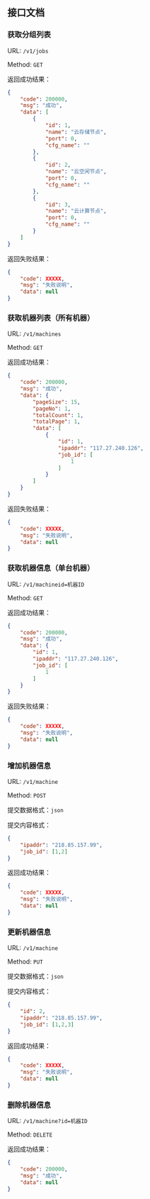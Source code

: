 ## 接口文档

### 获取分组列表

URL: `/v1/jobs`

Method: `GET`

返回成功结果：

```json
{
    "code": 200000,
    "msg": "成功",
    "data": [
        {
            "id": 1,
            "name": "云存储节点",
            "port": 0,
            "cfg_name": ""
        },
        {
            "id": 2,
            "name": "云空闲节点",
            "port": 0,
            "cfg_name": ""
        },
        {
            "id": 3,
            "name": "云计算节点",
            "port": 0,
            "cfg_name": ""
        }
    ]
}
```

返回失败结果：

```json
{
    "code": XXXXX,
    "msg": "失败说明",
    "data": null
}
```

### 获取机器列表（所有机器）

URL: `/v1/machines` 

Method: `GET`

返回成功结果：

```json
{
    "code": 200000,
    "msg": "成功",
    "data": {
        "pageSize": 15,
        "pageNo": 1,
        "totalCount": 1,
        "totalPage": 1,
        "data": [
            {
                "id": 1,
                "ipaddr": "117.27.240.126",
                "job_id": [
                    1
                ]
            }
        ]
    }
}
```

返回失败结果：

```json
{
    "code": XXXXX,
    "msg": "失败说明",
    "data": null
}
```

### 获取机器信息（单台机器）

URL: `/v1/machineid=机器ID`

Method: `GET`

返回成功结果：

```json
{
    "code": 200000,
    "msg": "成功",
    "data": {
        "id": 1,
        "ipaddr": "117.27.240.126",
        "job_id": [
            1
        ]
    }
}
```

返回失败结果：

```json
{
    "code": XXXXX,
    "msg": "失败说明",
    "data": null
}
```

### 增加机器信息

URL: `/v1/machine`

Method: `POST`

提交数据格式：`json`

提交内容格式：

```json
{
    "ipaddr": "218.85.157.99",
    "job_id": [1,2]
}
```

返回成功结果：

```json
{
    "code": XXXXX,
    "msg": "失败说明",
    "data": null
}
```

### 更新机器信息

URL: `/v1/machine`

Method: `PUT`

提交数据格式：`json`

提交内容格式：

```json
{
    "id": 2,
    "ipaddr": "218.85.157.99",
    "job_id": [1,2,3]
}
```

返回成功结果：

```json
{
    "code": XXXXX,
    "msg": "失败说明",
    "data": null
}
```

### 删除机器信息

URL: `/v1/machine?id=机器ID`

Method: `DELETE`

返回成功结果：

```json
{
    "code": 200000,
    "msg": "成功",
    "data": null
}
```

### 